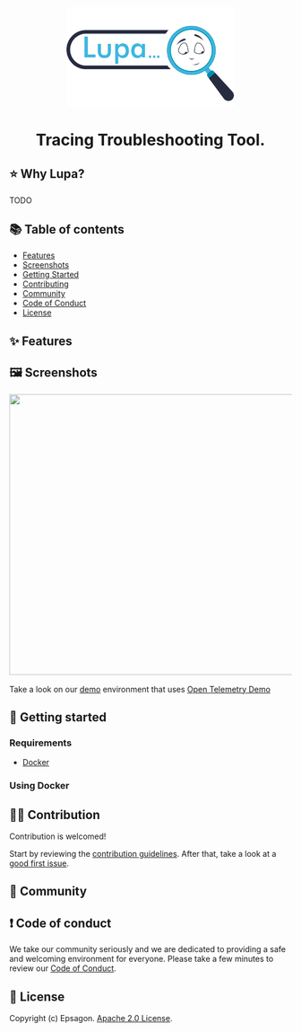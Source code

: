 <div align="center">
  <a href="https://solid-dollop-44b513ff.pages.github.io/" target="_blank">
  <picture>
    <img src="./website/docs/images/lupa_light.png" width="300" alt="Logo"/>
  </picture>
  </a>
</div>

<h1 align="center">Tracing Troubleshooting Tool.</h1>

## ⭐️ **Why Lupa?**

TODO

## 📚 **Table of contents**

- [Features](#features)
- [Screenshots](#screenshots)
- [Getting Started](#getting-started)
- [Contributing](#contributing)
- [Community](#community)
- [Code of Conduct](#code-of-conduct)
- [License](#license)

## ✨ **Features**

## 🖼 **Screenshots**

<img src="./website/docs/images/demo.gif" width="900" height="500"/>

Take a look on our [demo](https://app.lupaproject.io/search) environment that uses [Open Telemetry Demo](https://github.com/open-telemetry/opentelemetry-demo)

## 🚀 **Getting started**

### Requirements

- [Docker](https://docs.docker.com/compose/install/)

### Using Docker

## 👨‍💻 **Contribution**

Contribution is welcomed!

Start by reviewing the [contribution guidelines](CONTRIBUTING.md). After that, take a look at a [good first issue](https://github.com/epsagon/lupa/issues?q=is%3Aissue+is%3Aopen+label%3A%22good+first+issue%22).

## 👥 **Community**

## ❗ **Code of conduct**

We take our community seriously and we are dedicated to providing a safe and welcoming environment for everyone.
Please take a few minutes to review our [Code of Conduct](./CODE_OF_CONDUCT.md).

## 🪪 **License**

Copyright (c) Epsagon. [Apache 2.0 License](./LICENSE).
